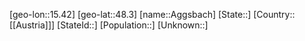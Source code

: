 ﻿---
location: [48.3,15.42]
type: City
tags:
- geo/City


SpocWebEntityId: 28681
isDeleted: false
confidential: public

---
[geo-lon::15.42]
[geo-lat::48.3]
[name::Aggsbach]
[State::]
[Country::[[Austria]]]
[StateId::]
[Population::]
[Unknown::]

